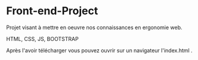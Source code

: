 # Front-end-Project

Projet visant à mettre en oeuvre nos connaissances en ergonomie web.

HTML, CSS, JS, BOOTSTRAP

Après l'avoir télécharger vous pouvez ouvrir sur un navigateur l'index.html .
